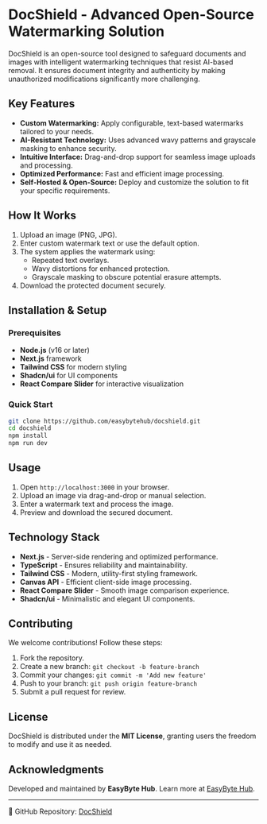 # DocShield - Advanced Open-Source Watermarking Solution

DocShield is an open-source tool designed to safeguard documents and images with intelligent watermarking techniques that resist AI-based removal. It ensures document integrity and authenticity by making unauthorized modifications significantly more challenging.

## Key Features
- **Custom Watermarking:** Apply configurable, text-based watermarks tailored to your needs.
- **AI-Resistant Technology:** Uses advanced wavy patterns and grayscale masking to enhance security.
- **Intuitive Interface:** Drag-and-drop support for seamless image uploads and processing.
- **Optimized Performance:** Fast and efficient image processing.
- **Self-Hosted & Open-Source:** Deploy and customize the solution to fit your specific requirements.

## How It Works
1. Upload an image (PNG, JPG).
2. Enter custom watermark text or use the default option.
3. The system applies the watermark using:
    - Repeated text overlays.
    - Wavy distortions for enhanced protection.
    - Grayscale masking to obscure potential erasure attempts.
4. Download the protected document securely.

## Installation & Setup
### Prerequisites
- **Node.js** (v16 or later)
- **Next.js** framework
- **Tailwind CSS** for modern styling
- **Shadcn/ui** for UI components
- **React Compare Slider** for interactive visualization

### Quick Start
```sh
git clone https://github.com/easybytehub/docshield.git
cd docshield
npm install
npm run dev
```

## Usage
1. Open `http://localhost:3000` in your browser.
2. Upload an image via drag-and-drop or manual selection.
3. Enter a watermark text and process the image.
4. Preview and download the secured document.

## Technology Stack
- **Next.js** - Server-side rendering and optimized performance.
- **TypeScript** - Ensures reliability and maintainability.
- **Tailwind CSS** - Modern, utility-first styling framework.
- **Canvas API** - Efficient client-side image processing.
- **React Compare Slider** - Smooth image comparison experience.
- **Shadcn/ui** - Minimalistic and elegant UI components.

## Contributing
We welcome contributions! Follow these steps:
1. Fork the repository.
2. Create a new branch: `git checkout -b feature-branch`
3. Commit your changes: `git commit -m 'Add new feature'`
4. Push to your branch: `git push origin feature-branch`
5. Submit a pull request for review.

## License
DocShield is distributed under the **MIT License**, granting users the freedom to modify and use it as needed.

## Acknowledgments
Developed and maintained by **EasyByte Hub**. Learn more at [EasyByte Hub](https://easybyte.es).

---

🔗 GitHub Repository: [DocShield](https://github.com/easybytehub/docshield)


